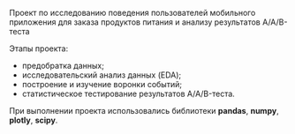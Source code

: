 Проект по исследованию поведения пользователей мобильного приложения для заказа продуктов питания и анализу результатов A/A/B-теста

Этапы проекта:

* предобратка данных;
* исследовательский анализ данных (EDA);
* построение и изучение воронки событий;
* статистическое тестирование результатов A/A/B-теста.

При выполнении проекта использовались библиотеки <b>pandas</b>, <b>numpy</b>, <b>plotly</b>, <b>scipy</b>.

